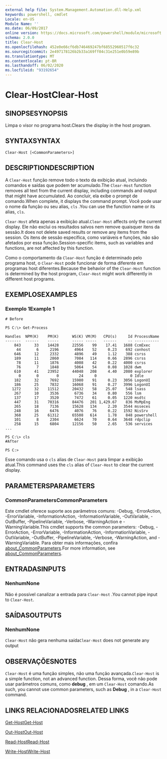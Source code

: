 ```yaml
---
external help file: System.Management.Automation.dll-Help.xml
keywords: powershell, cmdlet
Locale: en-US
Module Name: ''
ms.date: 06/09/2017
online version: https://docs.microsoft.com/powershell/module/microsoft.powershell.core/clear-host?view=powershell-7.1&WT.mc_id=ps-gethelp
schema: 2.0.0
title: Clear-Host
ms.openlocfilehash: 452e0e66cf6db746469247bf68552960517f6c32
ms.sourcegitcommit: 2e497178126b2b33a169ff04c31e251e0b59e89b
ms.translationtype: MT
ms.contentlocale: pt-BR
ms.lasthandoff: 06/02/2020
ms.locfileid: "93192654"
---
```

# <span data-ttu-id="f5f15-103">Clear-Host</span><span class="sxs-lookup"><span data-stu-id="f5f15-103">Clear-Host</span></span>

## <span data-ttu-id="f5f15-104">SINOPSE</span><span class="sxs-lookup"><span data-stu-id="f5f15-104">SYNOPSIS</span></span>

<span data-ttu-id="f5f15-105">Limpa o visor no programa host.</span><span class="sxs-lookup"><span data-stu-id="f5f15-105">Clears the display in the host program.</span></span>

## <span data-ttu-id="f5f15-106">SYNTAX</span><span class="sxs-lookup"><span data-stu-id="f5f15-106">SYNTAX</span></span>

```
Clear-Host [<CommonParameters>]
```

## <span data-ttu-id="f5f15-107">DESCRIPTION</span><span class="sxs-lookup"><span data-stu-id="f5f15-107">DESCRIPTION</span></span>

<span data-ttu-id="f5f15-108">A `Clear-Host` função remove todo o texto da exibição atual, incluindo comandos e saídas que podem ter acumulado.</span><span class="sxs-lookup"><span data-stu-id="f5f15-108">The `Clear-Host` function removes all text from the current display, including commands and output that might have accumulated.</span></span> <span data-ttu-id="f5f15-109">Ao concluir, ela exibe o prompt de comando.</span><span class="sxs-lookup"><span data-stu-id="f5f15-109">When complete, it displays the command prompt.</span></span> <span data-ttu-id="f5f15-110">Você pode usar o nome da função ou seu alias, `cls` .</span><span class="sxs-lookup"><span data-stu-id="f5f15-110">You can use the function name or its alias, `cls`.</span></span>

<span data-ttu-id="f5f15-111">`Clear-Host` afeta apenas a exibição atual.</span><span class="sxs-lookup"><span data-stu-id="f5f15-111">`Clear-Host` affects only the current display.</span></span> <span data-ttu-id="f5f15-112">Ele não exclui os resultados salvos nem remove quaisquer itens da sessão.</span><span class="sxs-lookup"><span data-stu-id="f5f15-112">It does not delete saved results or remove any items from the session.</span></span> <span data-ttu-id="f5f15-113">Os itens de sessão específica, como variáveis e funções, não são afetados por essa função.</span><span class="sxs-lookup"><span data-stu-id="f5f15-113">Session-specific items, such as variables and functions, are not affected by this function.</span></span>

<span data-ttu-id="f5f15-114">Como o comportamento da `Clear-Host` função é determinado pelo programa host, o `Clear-Host` pode funcionar de forma diferente em programas host diferentes.</span><span class="sxs-lookup"><span data-stu-id="f5f15-114">Because the behavior of the `Clear-Host` function is determined by the host program, `Clear-Host` might work differently in different host programs.</span></span>

## <span data-ttu-id="f5f15-115">EXEMPLOS</span><span class="sxs-lookup"><span data-stu-id="f5f15-115">EXAMPLES</span></span>

### <span data-ttu-id="f5f15-116">Exemplo 1</span><span class="sxs-lookup"><span data-stu-id="f5f15-116">Example 1</span></span>

```
# Before

PS C:\> Get-Process

Handles  NPM(K)    PM(K)      WS(K) VM(M)   CPU(s)     Id ProcessName
-------  ------    -----      ----- -----   ------     -- -----------
    843      33    14428      22556    99    17.41   1688 CcmExec
     44       6     2196       4964    52     0.23    692 conhost
    646      12     2332       4896    49     1.12    388 csrss
    189      11     2860       7084   114     0.66   2896 csrss
     78      11     1876       4008    42     0.22   4000 csrss
     76       7     1848       5064    54     0.08   1028 dwm
    610      41    23952      44048   208     4.40   2080 explorer
      0       0        0         24     0               0 Idle
    182      32     7692      15980    91     0.23   3056 LogonUI
    186      25     7832      16068    91     0.27   3996 LogonUI
   1272      32    11512      20432    58    25.07    548 lsass
    267      10     3536       6736    34     0.80    556 lsm
    137      17     3520       7472    61     0.05   1220 msdtc
    447      31    70316      84476   201 1,429.67    836 MsMpEng
    265      18     7136      15628   134     2.20   3544 msseces
    248      16     6476       4076    76     0.22   1592 NisSrv
    368      25    61312      65508   614     1.78    848 powershell
    101       8     2304       6624    70     0.64   3648 rdpclip
    258      15     6804      12156    50     2.65    536 services
...

PS C:\> cls
#After

PS C:>
```

<span data-ttu-id="f5f15-117">Esse comando usa o `cls` alias de `Clear-Host` para limpar a exibição atual.</span><span class="sxs-lookup"><span data-stu-id="f5f15-117">This command uses the `cls` alias of `Clear-Host` to clear the current display.</span></span>

## <span data-ttu-id="f5f15-118">PARAMETERS</span><span class="sxs-lookup"><span data-stu-id="f5f15-118">PARAMETERS</span></span>

### <span data-ttu-id="f5f15-119">CommonParameters</span><span class="sxs-lookup"><span data-stu-id="f5f15-119">CommonParameters</span></span>
<span data-ttu-id="f5f15-120">Este cmdlet oferece suporte aos parâmetros comuns: -Debug, -ErrorAction, -ErrorVariable, -InformationAction, -InformationVariable, -OutVariable, -OutBuffer, -PipelineVariable, -Verbose, -WarningAction e -WarningVariable.</span><span class="sxs-lookup"><span data-stu-id="f5f15-120">This cmdlet supports the common parameters: -Debug, -ErrorAction, -ErrorVariable, -InformationAction, -InformationVariable, -OutVariable, -OutBuffer, -PipelineVariable, -Verbose, -WarningAction, and -WarningVariable.</span></span> <span data-ttu-id="f5f15-121">Para obter mais informações, confira [about_CommonParameters](https://go.microsoft.com/fwlink/?LinkID=113216).</span><span class="sxs-lookup"><span data-stu-id="f5f15-121">For more information, see [about_CommonParameters](https://go.microsoft.com/fwlink/?LinkID=113216).</span></span>

## <span data-ttu-id="f5f15-122">ENTRADAS</span><span class="sxs-lookup"><span data-stu-id="f5f15-122">INPUTS</span></span>

### <span data-ttu-id="f5f15-123">Nenhum</span><span class="sxs-lookup"><span data-stu-id="f5f15-123">None</span></span>

<span data-ttu-id="f5f15-124">Não é possível canalizar a entrada para `Clear-Host` .</span><span class="sxs-lookup"><span data-stu-id="f5f15-124">You cannot pipe input to `Clear-Host`.</span></span>

## <span data-ttu-id="f5f15-125">SAÍDAS</span><span class="sxs-lookup"><span data-stu-id="f5f15-125">OUTPUTS</span></span>

### <span data-ttu-id="f5f15-126">Nenhum</span><span class="sxs-lookup"><span data-stu-id="f5f15-126">None</span></span>

<span data-ttu-id="f5f15-127">`Clear-Host` não gera nenhuma saída</span><span class="sxs-lookup"><span data-stu-id="f5f15-127">`Clear-Host` does not generate any output</span></span>

## <span data-ttu-id="f5f15-128">OBSERVAÇÕES</span><span class="sxs-lookup"><span data-stu-id="f5f15-128">NOTES</span></span>

<span data-ttu-id="f5f15-129">`Clear-Host` é uma função simples, não uma função avançada.</span><span class="sxs-lookup"><span data-stu-id="f5f15-129">`Clear-Host` is a simple function, not an advanced function.</span></span> <span data-ttu-id="f5f15-130">Dessa forma, você não pode usar parâmetros comuns, como **debug** , em um `Clear-Host` comando.</span><span class="sxs-lookup"><span data-stu-id="f5f15-130">As such, you cannot use common parameters, such as **Debug** , in a `Clear-Host` command.</span></span>

## <span data-ttu-id="f5f15-131">LINKS RELACIONADOS</span><span class="sxs-lookup"><span data-stu-id="f5f15-131">RELATED LINKS</span></span>

[<span data-ttu-id="f5f15-132">Get-Host</span><span class="sxs-lookup"><span data-stu-id="f5f15-132">Get-Host</span></span>](../Microsoft.PowerShell.Utility/Get-Host.md)

[<span data-ttu-id="f5f15-133">Out-Host</span><span class="sxs-lookup"><span data-stu-id="f5f15-133">Out-Host</span></span>](Out-Host.md)

[<span data-ttu-id="f5f15-134">Read-Host</span><span class="sxs-lookup"><span data-stu-id="f5f15-134">Read-Host</span></span>](../Microsoft.PowerShell.Utility/Read-Host.md)

[<span data-ttu-id="f5f15-135">Write-Host</span><span class="sxs-lookup"><span data-stu-id="f5f15-135">Write-Host</span></span>](../Microsoft.PowerShell.Utility/Write-Host.md)

